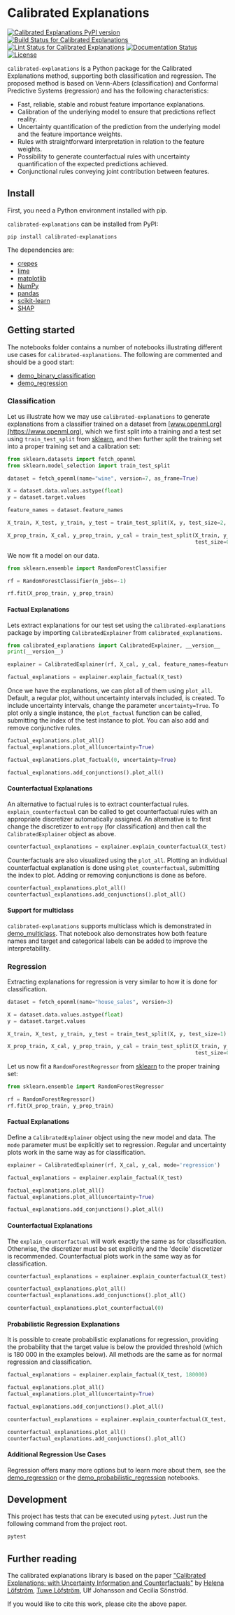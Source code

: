 Calibrated Explanations
=======================

[![Calibrated Explanations PyPI version][pypi-version]][calibrated-explanations-on-pypi]
[![Build Status for Calibrated Explanations][build-status]][build-log]
[![Lint Status for Calibrated Explanations][lint-status]][lint-log]
[![Documentation Status](https://readthedocs.org/projects/calibrated-explanations/badge/?version=latest)](https://calibrated-explanations.readthedocs.io/en/latest/?badge=latest)
[![License](https://badgen.net/github/license/moffran/calibrated_explanations)](https://github.com/moffran/calibrated_explanations/blob/main/LICENSE)


`calibrated-explanations` is a Python package for the Calibrated Explanations method, supporting both classification and regression.
The proposed method is based on Venn-Abers (classification) and Conformal Predictive Systems (regression) and has the following characteristics:
* Fast, reliable, stable and robust feature importance explanations.
* Calibration of the underlying model to ensure that predictions reflect reality.
* Uncertainty quantification of the prediction from the underlying model and the feature importance weights. 
* Rules with straightforward interpretation in relation to the feature weights.
* Possibility to generate counterfactual rules with uncertainty quantification of the expected predictions achieved.
* Conjunctional rules conveying joint contribution between features.


Install
-------

First, you need a Python environment installed with pip.

`calibrated-explanations` can be installed from PyPI:

	pip install calibrated-explanations

The dependencies are:

* [crepes](https://github.com/henrikbostrom/crepes)
* [lime](https://github.com/marcotcr/lime)
* [matplotlib](https://matplotlib.org/)
* [NumPy](https://numpy.org/)
* [pandas](https://pandas.pydata.org/)
* [scikit-learn](https://scikit-learn.org/)
* [SHAP](https://pypi.org/project/shap/)


Getting started
---------------
The notebooks folder contains a number of notebooks illustrating different use cases for `calibrated-explanations`. The following are commented and should be a good start:
* [demo_binary_classification](https://github.com/Moffran/calibrated_explanations/blob/main/notebooks/demo_binary_classification.ipynb) 
* [demo_regression](https://github.com/Moffran/calibrated_explanations/blob/main/notebooks/demo_regression.ipynb) 

### Classification
Let us illustrate how we may use `calibrated-explanations` to generate explanations from a classifier trained on a dataset from
[www.openml.org](https://www.openml.org), which we first split into a
training and a test set using `train_test_split` from
[sklearn](https://scikit-learn.org), and then further split the
training set into a proper training set and a calibration set:

```python
from sklearn.datasets import fetch_openml
from sklearn.model_selection import train_test_split

dataset = fetch_openml(name="wine", version=7, as_frame=True)

X = dataset.data.values.astype(float)
y = dataset.target.values

feature_names = dataset.feature_names

X_train, X_test, y_train, y_test = train_test_split(X, y, test_size=2, stratify=y)

X_prop_train, X_cal, y_prop_train, y_cal = train_test_split(X_train, y_train,
                                                            test_size=0.25)

```

We now fit a model on our data. 

```python
from sklearn.ensemble import RandomForestClassifier

rf = RandomForestClassifier(n_jobs=-1)

rf.fit(X_prop_train, y_prop_train)
```

#### Factual Explanations
Lets extract explanations for our test set using the `calibrated-explanations` package by importing `CalibratedExplainer` from `calibrated_explanations`.

```python
from calibrated_explanations import CalibratedExplainer, __version__
print(__version__)

explainer = CalibratedExplainer(rf, X_cal, y_cal, feature_names=feature_names)

factual_explanations = explainer.explain_factual(X_test)
```

Once we have the explanations, we can plot all of them using `plot_all`. Default, a regular plot, without uncertainty intervals included, is created. To include uncertainty intervals, change the parameter `uncertainty=True`. To plot only a single instance, the `plot_factual` function can be called, submitting the index of the test instance to plot. You can also add and remove conjunctive rules.

```python
factual_explanations.plot_all()
factual_explanations.plot_all(uncertainty=True)

factual_explanations.plot_factual(0, uncertainty=True)

factual_explanations.add_conjunctions().plot_all()
```

#### Counterfactual Explanations
An alternative to factual rules is to extract counterfactual rules. 
`explain_counterfactual` can be called to get counterfactual rules with an appropriate discretizer automatically assigned. An alternative is to first change the discretizer to `entropy` (for classification) and then call the `CalibratedExplainer` object as above. 

```python
counterfactual_explanations = explainer.explain_counterfactual(X_test)
```

Counterfactuals are also visualized using the `plot_all`. Plotting an individual counterfactual explanation is done using `plot_counterfactual`, submitting the index to plot. Adding or removing conjunctions is done as before. 

```python
counterfactual_explanations.plot_all()
counterfactual_explanations.add_conjunctions().plot_all()
```
#### Support for multiclass
`calibrated-explanations` supports multiclass which is demonstrated in [demo_multiclass](https://github.com/Moffran/calibrated_explanations/blob/main/notebooks/demo_multiclass.ipynb). That notebook also demonstrates how both feature names and target and categorical labels can be added to improve the interpretability. 

### Regression
Extracting explanations for regression is very similar to how it is done for classification. 

```python
dataset = fetch_openml(name="house_sales", version=3)

X = dataset.data.values.astype(float)
y = dataset.target.values

X_train, X_test, y_train, y_test = train_test_split(X, y, test_size=1)

X_prop_train, X_cal, y_prop_train, y_cal = train_test_split(X_train, y_train,
                                                            test_size=0.25)
```

Let us now fit a `RandomForestRegressor` from
[sklearn](https://scikit-learn.org) to the proper training
set:

```python
from sklearn.ensemble import RandomForestRegressor

rf = RandomForestRegressor()
rf.fit(X_prop_train, y_prop_train)
```

#### Factual Explanations
Define a `CalibratedExplainer` object using the new model and data. The `mode` parameter must be explicitly set to regression. Regular and uncertainty plots work in the same way as for classification.

```python
explainer = CalibratedExplainer(rf, X_cal, y_cal, mode='regression')

factual_explanations = explainer.explain_factual(X_test)

factual_explanations.plot_all()
factual_explanations.plot_all(uncertainty=True)

factual_explanations.add_conjunctions().plot_all()
```

#### Counterfactual Explanations
The `explain_counterfactual` will work exactly the same as for classification. Otherwise, the discretizer must be set explicitly and the 'decile' discretizer is recommended. Counterfactual plots work in the same way as for classification.

```python
counterfactual_explanations = explainer.explain_counterfactual(X_test)

counterfactual_explanations.plot_all()
counterfactual_explanations.add_conjunctions().plot_all()

counterfactual_explanations.plot_counterfactual(0)
```

#### Probabilistic Regression Explanations
It is possible to create probabilistic explanations for regression, providing the probability that the target value is below the provided threshold (which is 180 000 in the examples below). All methods are the same as for normal regression and classification.

```python
factual_explanations = explainer.explain_factual(X_test, 180000)

factual_explanations.plot_all()
factual_explanations.plot_all(uncertainty=True)

factual_explanations.add_conjunctions().plot_all()

counterfactual_explanations = explainer.explain_counterfactual(X_test, 180000)

counterfactual_explanations.plot_all()
counterfactual_explanations.add_conjunctions().plot_all()
```

#### Additional Regression Use Cases
Regression offers many more options but to learn more about them, see the [demo_regression](https://github.com/Moffran/calibrated_explanations/blob/main/notebooks/demo_regression.ipynb) or the [demo_probabilistic_regression](https://github.com/Moffran/calibrated_explanations/blob/main/notebooks/demo_probabilistic_regression.ipynb) notebooks.


Development
-----------

This project has tests that can be executed using `pytest`.
Just run the following command from the project root.

```bash
pytest
```


Further reading
---------------

The calibrated explanations library is based on the paper
["Calibrated Explanations: with Uncertainty Information and Counterfactuals"](https://arxiv.org/abs/2305.02305)
by
[Helena Löfström](https://github.com/Moffran),
[Tuwe Löfström](https://github.com/tuvelofstrom),
Ulf Johansson and
Cecilia Sönströd.

If you would like to cite this work, please cite the above paper.

[build-log]:    https://github.com/Moffran/calibrated_explanations/actions/workflows/test.yml
[build-status]: https://github.com/Moffran/calibrated_explanations/actions/workflows/test.yml/badge.svg
[lint-log]:    https://github.com/Moffran/calibrated_explanations/actions/workflows/pylint.yml
[lint-status]: https://github.com/Moffran/calibrated_explanations/actions/workflows/pylint.yml/badge.svg
[pypi-version]: https://img.shields.io/pypi/v/calibrated-explanations
[calibrated-explanations-on-pypi]: https://pypi.org/project/calibrated-explanations
